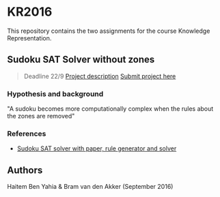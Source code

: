 # KR2016
This repository contains the two assignments for the course Knowledge Representation. 

## Sudoku SAT Solver without zones 
> Deadline 22/9
> [Project description](https://www.dropbox.com/s/blh578csfwmvnki/2%20assignment%20Sudoku%20as%20SAT.pdf?dl=0)
> [Submit project here](https://www.dropbox.com/request/qOkrqxXHxvp83ps9Gpyi)

### Hypothesis and background
"A sudoku becomes more computationally complex when the rules about the zones are removed" 

### References
- [Sudoku SAT solver with paper, rule generator and solver](https://www.continuum.io/blog/developer/sat-based-sudoku-solver-python)

## Authors
Haitem Ben Yahia & Bram van den Akker (September 2016)
